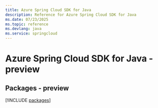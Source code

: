 ```yaml
---
title: Azure Spring Cloud SDK for Java
description: Reference for Azure Spring Cloud SDK for Java
ms.date: 07/23/2025
ms.topic: reference
ms.devlang: java
ms.service: springcloud
---
```

# Azure Spring Cloud SDK for Java - preview
## Packages - preview
[!INCLUDE [packages](spring-cloud-index.md)]